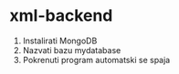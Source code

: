 # xml-backend

1. Instalirati MongoDB
2. Nazvati bazu mydatabase 
3. Pokrenuti program automatski se spaja

